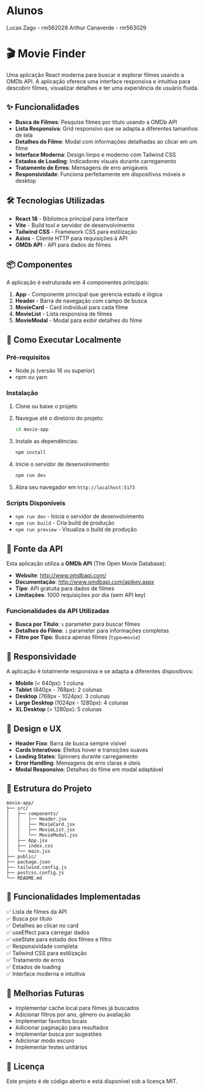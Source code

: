 # Alunos 
Lucas Zago - rm562028
Arthur Canaverde - rm563029

# 🎬 Movie Finder

Uma aplicação React moderna para buscar e explorar filmes usando a OMDb API. A aplicação oferece uma interface responsiva e intuitiva para descobrir filmes, visualizar detalhes e ter uma experiência de usuário fluida.

## ✨ Funcionalidades

- **Busca de Filmes**: Pesquise filmes por título usando a OMDb API
- **Lista Responsiva**: Grid responsivo que se adapta a diferentes tamanhos de tela
- **Detalhes do Filme**: Modal com informações detalhadas ao clicar em um filme
- **Interface Moderna**: Design limpo e moderno com Tailwind CSS
- **Estados de Loading**: Indicadores visuais durante carregamento
- **Tratamento de Erros**: Mensagens de erro amigáveis
- **Responsividade**: Funciona perfeitamente em dispositivos móveis e desktop

## 🛠️ Tecnologias Utilizadas

- **React 18** - Biblioteca principal para interface
- **Vite** - Build tool e servidor de desenvolvimento
- **Tailwind CSS** - Framework CSS para estilização
- **Axios** - Cliente HTTP para requisições à API
- **OMDb API** - API para dados de filmes

## 📦 Componentes

A aplicação é estruturada em 4 componentes principais:

1. **App** - Componente principal que gerencia estado e lógica
2. **Header** - Barra de navegação com campo de busca
3. **MovieCard** - Card individual para cada filme
4. **MovieList** - Lista responsiva de filmes
5. **MovieModal** - Modal para exibir detalhes do filme

## 🚀 Como Executar Localmente

### Pré-requisitos
- Node.js (versão 16 ou superior)
- npm ou yarn

### Instalação

1. Clone ou baixe o projeto
2. Navegue até o diretório do projeto:
   ```bash
   cd movie-app
   ```

3. Instale as dependências:
   ```bash
   npm install
   ```

4. Inicie o servidor de desenvolvimento:
   ```bash
   npm run dev
   ```

5. Abra seu navegador em `http://localhost:5173`

### Scripts Disponíveis

- `npm run dev` - Inicia o servidor de desenvolvimento
- `npm run build` - Cria build de produção
- `npm run preview` - Visualiza o build de produção

## 🔗 Fonte da API

Esta aplicação utiliza a **OMDb API** (The Open Movie Database):

- **Website**: http://www.omdbapi.com/
- **Documentação**: http://www.omdbapi.com/apikey.aspx
- **Tipo**: API gratuita para dados de filmes
- **Limitações**: 1000 requisições por dia (sem API key)

### Funcionalidades da API Utilizadas

- **Busca por Título**: `s` parameter para buscar filmes
- **Detalhes do Filme**: `i` parameter para informações completas
- **Filtro por Tipo**: Busca apenas filmes (`type=movie`)

## 📱 Responsividade

A aplicação é totalmente responsiva e se adapta a diferentes dispositivos:

- **Mobile** (< 640px): 1 coluna
- **Tablet** (640px - 768px): 2 colunas  
- **Desktop** (768px - 1024px): 3 colunas
- **Large Desktop** (1024px - 1280px): 4 colunas
- **XL Desktop** (> 1280px): 5 colunas

## 🎨 Design e UX

- **Header Fixo**: Barra de busca sempre visível
- **Cards Interativos**: Efeitos hover e transições suaves
- **Loading States**: Spinners durante carregamento
- **Error Handling**: Mensagens de erro claras e úteis
- **Modal Responsivo**: Detalhes do filme em modal adaptável

## 🔧 Estrutura do Projeto

```
movie-app/
├── src/
│   ├── components/
│   │   ├── Header.jsx
│   │   ├── MovieCard.jsx
│   │   ├── MovieList.jsx
│   │   └── MovieModal.jsx
│   ├── App.jsx
│   ├── index.css
│   └── main.jsx
├── public/
├── package.json
├── tailwind.config.js
├── postcss.config.js
└── README.md
```

## 📝 Funcionalidades Implementadas

✅ Lista de filmes da API  
✅ Busca por título  
✅ Detalhes ao clicar no card  
✅ useEffect para carregar dados  
✅ useState para estado dos filmes e filtro  
✅ Responsividade completa  
✅ Tailwind CSS para estilização  
✅ Tratamento de erros  
✅ Estados de loading  
✅ Interface moderna e intuitiva  

## 🚀 Melhorias Futuras

- Implementar cache local para filmes já buscados
- Adicionar filtros por ano, gênero ou avaliação
- Implementar favoritos locais
- Adicionar paginação para resultados
- Implementar busca por sugestões
- Adicionar modo escuro
- Implementar testes unitários

## 📄 Licença

Este projeto é de código aberto e está disponível sob a licença MIT.
